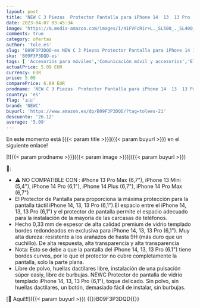 ```yaml
---
layout: post
title: 'NEW C 3 Piezas  Protector Pantalla para iPhone 14  13  13 Pro  6 1"   Cristal templado Antiarañazos  Antihuellas  Sin Burbujas  Dureza 9H  0.33 mm Ultra Transparente  Ultra Resistente'
date: 2023-04-07 03:45:34
image: 'https://m.media-amazon.com/images/I/41FVFcRir+L._SL500_._SL400_.jpg'
comments: true
category: ofertas
author: 'tole.es'
slug: 'B09F3P3DQD-es NEW C 3 Piezas Protector Pantalla para iPhone 14 13 13 Pro...'
sku: 'B09F3P3DQD-es'
tags: [ 'Accesorios para móviles','Comunicación móvil y accesorios','Electrónica','Mantenimiento, cuidado y reparaciones de teléfonos móviles','Protectores de pantalla para móviles','iphone','newc','🇪🇸', ]
actualPrice: 5.09 EUR
currency: EUR
price: 5.09
comparePrice: 6.89 EUR
prodname: 'NEW C 3 Piezas  Protector Pantalla para iPhone 14  13  13 Pro  6 1"   Cristal templado Antiarañazos  Antihuellas  Sin Burbujas  Dureza 9H  0.33 mm Ultra Transparente  Ultra Resistente'
country: 'es'
flag: '🇪🇸'
brand: 'NEWC'
buyurl: 'https://www.amazon.es/dp/B09F3P3DQD/?tag=tolees-21'
descuento: '26.12'
average: '5.09'
---
```


En este momento está [{{< param title >}}]({{< param buyurl >}}) en el siguiente enlace!

[![{{< param prodname >}}]({{< param image >}})]({{< param buyurl >}})

🔎:

- ⚠ NO COMPATIBLE CON : iPhone 13 Pro Max (6,7"), iPhone 13 Mini (5,4"), iPhone 14 Pro (6,1"), iPhone 14 Plus (6,7"), iPhone 14 Pro Max (6,7")
- El Protector de Pantalla para proporciona la máxima protección para la pantalla táctil iPhone 14, 13, 13 Pro (6,1").El espacio entre el iPhone 14, 13, 13 Pro (6,1") y el protector de pantalla permite el espacio adecuado para la instalación de la mayoría de las carcasas de teléfonos.
- Hecho 0,33 mm de espesor de alta calidad premium de vidrio templado bordes redondeados en exclusiva para iPhone 14, 13, 13 Pro (6,1"). Muy alta dureza: resistente a los arañazos de hasta 9H (más duro que un cuchillo). De alta respuesta, alta transparencia y alta transparencia
- Nota: Esto se debe a que la pantalla del iPhone 14, 13, 13 Pro (6.1") tiene bordes curvos, por lo que el protector no cubre completamente la pantalla, solo la parte plana.
- Libre de polvo, huellas dactilares libre, instalación de una pulsación súper easiy, libre de burbujas. NEWC Protector de pantalla de vidrio templado iPhone 14, 13, 13 Pro (6,1"), toque delicado. Sin polvo, sin huellas dactilares, un botón, demasiado fácil de instalar, sin burbujas.

[🛒 Aquí!!!]({{< param buyurl >}})
{{<world>}}B09F3P3DQD{{</world>}}
